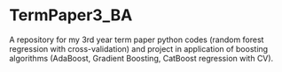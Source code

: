 # TermPaper3_BA
A repository for my 3rd year term paper python codes (random forest regression with cross-validation) and project in application of boosting algorithms (AdaBoost, Gradient Boosting, CatBoost regression with CV).

